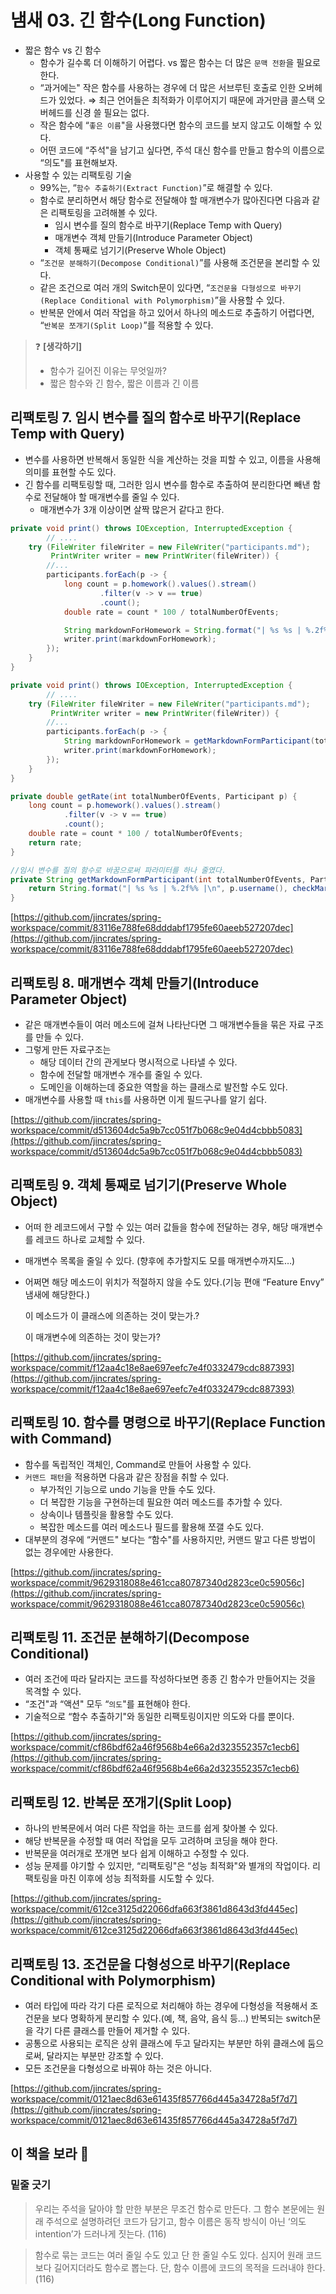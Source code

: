# 냄새 03. 긴 함수(Long Function)


- 짧은 함수 vs 긴 함수
    - 함수가 길수록 더 이해하기 어렵다. vs 짧은 함수는 더 많은 `문맥 전환`을 필요로 한다.
    - “과거에는" 작은 함수를 사용하는 경우에 더 많은 서브루틴 호출로 인한 오버헤드가 있었다. 
        ⇒ 최근 언어들은 최적화가 이루어지기 때문에 과거만큼 콜스택 오버헤드를 신경 쓸 필요는 없다.
    - 작은 함수에 “`좋은 이름`"을 사용했다면 함수의 코드를 보지 않고도 이해할 수 있다.
    - 어떤 코드에 “주석"을 남기고 싶다면, 주석 대신 함수를 만들고 함수의 이름으로 “의도"를 표현해보자.
- 사용할 수 있는 리팩토링 기술
    - 99%는, “`함수 추출하기(Extract Function)`”로 해결할 수 있다.
    - 함수로 분리하면서 해당 함수로 전달해야 할 매개변수가 많아진다면 다음과 같은 리팩토링을 고려해볼 수 있다.
        - 임시 변수를 질의 함수로 바꾸기(Replace Temp with Query)
        - 매개변수 객체 만들기(Introduce Parameter Object)
        - 객체 통째로 넘기기(Preserve Whole Object)
    - “`조건문 분해하기(Decompose Conditional)`”를 사용해 조건문을 본리할 수 있다.
    - 같은 조건으로 여러 개의 Switch문이 있다면, “`조건문을 다형성으로 바꾸기(Replace Conditional with Polymorphism)`”을 사용할 수 있다.
    - 반복문 안에서 여러 작업을 하고 있어서 하나의 메소드로 추출하기 어렵다면, “`반복문 쪼개기(Split Loop)`”를 적용할 수 있다.


>❓ **[생각하기]** 
>- 함수가 길어진 이유는 무엇일까?
>- 짧은 함수와 긴 함수, 짧은 이름과 긴 이름

## 리팩토링 7. 임시 변수를 질의 함수로 바꾸기(Replace Temp with Query)

- 변수를 사용하면 반복해서 동일한 식을 계산하는 것을 피할 수 있고, 이름을 사용해 의미를 표현할 수도 있다.
- 긴 함수를 리팩토링할 때, 그러한 임시 변수를 함수로 추출하여 분리한다면 빼낸 함수로 전달해야 할 매개변수를 줄일 수 있다.
    - 매개변수가 3개 이상이면 살짝 많은거 같다고 한다.

```java
private void print() throws IOException, InterruptedException {
		// ....
    try (FileWriter fileWriter = new FileWriter("participants.md");
         PrintWriter writer = new PrintWriter(fileWriter)) {
        //...
        participants.forEach(p -> {
            long count = p.homework().values().stream()
                    .filter(v -> v == true)
                    .count();
            double rate = count * 100 / totalNumberOfEvents;

            String markdownForHomework = String.format("| %s %s | %.2f%% |\n", p.username(), checkMark(p, totalNumberOfEvents), rate);
            writer.print(markdownForHomework);
        });
    }
}
```

```java
private void print() throws IOException, InterruptedException {
		// ....
    try (FileWriter fileWriter = new FileWriter("participants.md");
         PrintWriter writer = new PrintWriter(fileWriter)) {
        //...
        participants.forEach(p -> {
            String markdownForHomework = getMarkdownFormParticipant(totalNumberOfEvents, p);
            writer.print(markdownForHomework);
        });
    }
}

private double getRate(int totalNumberOfEvents, Participant p) {
    long count = p.homework().values().stream()
            .filter(v -> v == true)
            .count();
    double rate = count * 100 / totalNumberOfEvents;
    return rate;
}

//임시 변수를 질의 함수로 바꿈으로써 파라미터를 하나 줄였다.
private String getMarkdownFormParticipant(int totalNumberOfEvents, Participant p) {
    return String.format("| %s %s | %.2f%% |\n", p.username(), checkMark(p, totalNumberOfEvents), getRate(totalNumberOfEvents, p));
}
```

[https://github.com/jincrates/spring-workspace/commit/83116e788fe68dddabf1795fe60aeeb527207dec](https://github.com/jincrates/spring-workspace/commit/83116e788fe68dddabf1795fe60aeeb527207dec)

## 리팩토링 8. 매개변수 객체 만들기(Introduce Parameter Object)

- 같은 매개변수들이 여러 메소드에 걸쳐 나타난다면 그 매개변수들을 묶은 자료 구조를 만들 수 있다.
- 그렇게 만든 자료구조는
    - 해당 데이터 간의 관게보다 명시적으로 나타낼 수 있다.
    - 함수에 전달할 매개변수 개수를 줄일 수 있다.
    - 도메인을 이해하는데 중요한 역할을 하는 클래스로 발전할 수도 있다.
- 매개변수를 사용할 때 `this`를 사용하면 이게 필드구나를 알기 쉽다.

[https://github.com/jincrates/spring-workspace/commit/d513604dc5a9b7cc051f7b068c9e04d4cbbb5083](https://github.com/jincrates/spring-workspace/commit/d513604dc5a9b7cc051f7b068c9e04d4cbbb5083)


## 리팩토링 9. 객체 통째로 넘기기(Preserve Whole Object)

- 어떠 한 레코드에서 구할 수 있는 여러 값들을 함수에 전달하는 경우, 해당 매개변수를 레코드 하나로 교체할 수 있다.
- 매개변수 목록을 줄일 수 있다. (향후에 추가할지도 모를 매개변수까지도…)
- 어쩌면 해당 메소드이 위치가 적절하지 않을 수도 있다.(기능 편애 “Feature Envy” 냄새에 해당한다.)
    
    이 메소드가 이 클래스에 의존하는 것이 맞는가.?
    
    이 매개변수에 의존하는 것이 맞는가?
    

[https://github.com/jincrates/spring-workspace/commit/f12aa4c18e8ae697eefc7e4f0332479cdc887393](https://github.com/jincrates/spring-workspace/commit/f12aa4c18e8ae697eefc7e4f0332479cdc887393)

## 리팩토링 10. 함수를 명령으로 바꾸기(Replace Function with Command)

- 함수를 독립적인 객체인, Command로 만들어 사용할 수 있다.
- `커맨드 패턴`을 적용하면 다음과 같은 장점을 취할 수 있다.
    - 부가적인 기능으로 undo 기능을 만들 수도 있다.
    - 더 복잡한 기능을 구현하는데 필요한 여러 메소드를 추가할 수 있다.
    - 상속이나 템플릿을 활용할 수도 있다.
    - 복잡한 메소드를 여러 메소드나 필드를 활용해 쪼갤 수도 있다.
- 대부분의 경우에 “커맨드" 보다는 “함수"를 사용하지만, 커맨드 말고 다른 방법이 없는 경우에만 사용한다.

[https://github.com/jincrates/spring-workspace/commit/9629318088e461cca80787340d2823ce0c59056c](https://github.com/jincrates/spring-workspace/commit/9629318088e461cca80787340d2823ce0c59056c)

## 리팩토링 11. 조건문 분해하기(Decompose Conditional)

- 여러 조건에 따라 달라지는 코드를 작성하다보면 종종 긴 함수가 만들어지는 것을 목격할 수 있다.
- “조건"과 “액션" 모두 “`의도`"를 표현해야 한다.
- 기술적으로 “함수 추출하기"와 동일한 리팩토링이지만 의도와 다를 뿐이다.

[https://github.com/jincrates/spring-workspace/commit/cf86bdf62a46f9568b4e66a2d323552357c1ecb6](https://github.com/jincrates/spring-workspace/commit/cf86bdf62a46f9568b4e66a2d323552357c1ecb6)

## 리팩토링 12. 반복문 쪼개기(Split Loop)

- 하나의 반복문에서 여러 다른 작업을 하는 코드를 쉽게 찾아볼 수 있다.
- 해당 반복문을 수정할 때 여러 작업을 모두 고려하며 코딩을 해야 한다.
- 반복문을 여러개로 쪼개면 보다 쉽게 이해하고 수정할 수 있다.
- 성능 문제를 야기할 수 있지만, “리팩토링"은 “성능 최적화"와 별개의 작업이다. 리팩토링을 마친 이후에 성능 최적화를 시도할 수 있다.

[https://github.com/jincrates/spring-workspace/commit/612ce3125d22066dfa663f3861d8643d3fd445ec](https://github.com/jincrates/spring-workspace/commit/612ce3125d22066dfa663f3861d8643d3fd445ec)

## 리팩토링 13. 조건문을 다형성으로 바꾸기(Replace Conditional with Polymorphism)

- 여러 타입에 따라 각기 다른 로직으로 처리해야 하는 경우에 다형성을 적용해서 조건문을 보다 명확하게 분리할 수 있다.(예, 책, 음악, 음식 등…) 반복되는 switch문을 각기 다른 클래스를 만들어 제거할 수 있다.
- 공통으로 사용되는 로직은 상위 클래스에 두고 달라지는 부분만 하위 클래스에 둠으로써, 달라지는 부분만 강조할 수 있다.
- 모든 조건문을 다형성으로 바꿔야 하는 것은 아니다.

[https://github.com/jincrates/spring-workspace/commit/0121aec8d63e61435f857766d445a34728a5f7d7](https://github.com/jincrates/spring-workspace/commit/0121aec8d63e61435f857766d445a34728a5f7d7)

## 이 책을 보라 📖

### 밑줄 긋기

> 우리는 주석을 달아야 할 만한 부분은 무조건 함수로 만든다. 그 함수 본문에는 원래 주석으로 설명하려던 코드가 담기고, 함수 이름은 동작 방식이 아닌 ‘의도intention’가 드러나게 짓는다. (116)
> 

> 함수로 묶는 코드는 여러 줄일 수도 있고 단 한 줄일 수도 있다. 심지어 원래 코드보다 길어지더라도 함수로 뽑는다. 단, 함수 이름에 코드의 목적을 드러내야 한다. (116)
>
